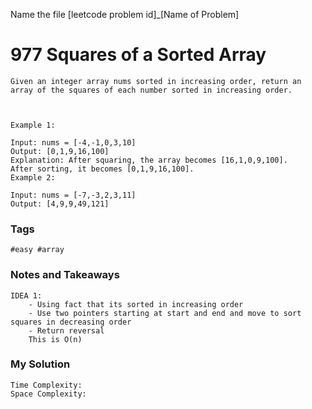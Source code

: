 Name the file [leetcode problem id]_[Name of Problem]

# 977 Squares of a Sorted Array
```
Given an integer array nums sorted in increasing order, return an array of the squares of each number sorted in increasing order.

 

Example 1:

Input: nums = [-4,-1,0,3,10]
Output: [0,1,9,16,100]
Explanation: After squaring, the array becomes [16,1,0,9,100].
After sorting, it becomes [0,1,9,16,100].
Example 2:

Input: nums = [-7,-3,2,3,11]
Output: [4,9,9,49,121]
```
### Tags
```
#easy #array
```

### Notes and Takeaways
```
IDEA 1:
    - Using fact that its sorted in increasing order
    - Use two pointers starting at start and end and move to sort squares in decreasing order
    - Return reversal
    This is O(n)
```

### My Solution
```
Time Complexity:
Space Complexity:
``` 